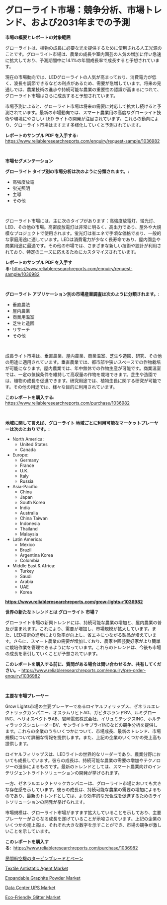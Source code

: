 <p><h1>グローライト市場：競争分析、市場トレンド、および2031年までの予測</h1></p><p><strong>市場の概要とレポートの対象範囲</strong></p>
<p><p>グローライトは、植物の成長に必要な光を提供するために使用される人工光源のことです。グローライト市場は、農業の成長や室内園芸の人気の増加に伴い急速に拡大しており、予測期間中に14.1%の年間成長率で成長すると予想されています。</p><p>現在の市場動向では、LEDグローライトの人気が高まっており、消費電力が低く、波長を調節できるなどの利点があるため、需要が急増しています。将来の見通しでは、農業技術の進歩や持続可能な農業の重要性の認識が高まるにつれて、グローライト市場はさらに成長すると予想されています。</p><p>市場予測によると、グローライト市場は将来の需要に対応して拡大し続けると予測されています。最新の市場動向では、スマート農業用の高度なグローライト技術や環境にやさしい LED ライトの開発が注目されています。これらの動向により、グローライト市場はますます多様化していくと予測されています。</p></p>
<p><strong>レポートのサンプル PDF を入手する:</strong> <a href="https://www.reliableresearchreports.com/enquiry/request-sample/1036982">https://www.reliableresearchreports.com/enquiry/request-sample/1036982</a></p>
<p>&nbsp;</p>
<p><strong>市場セグメンテーション</strong></p>
<p><strong>グローライト タイプ別の市場分析は次のように分類されます。:</strong></p>
<p><ul><li>高強度放電</li><li>蛍光照明</li><li>主導</li><li>その他</li></ul></p>
<p>&nbsp;</p>
<p><p>グローライト市場には、主に次のタイプがあります：高強度放電灯、蛍光灯、LED、その他の市場。高密度放電灯は非常に明るく、高出力であり、屋外や大規模なプロジェクトで使用されます。蛍光灯は省エネで手頃な価格であり、一般的な家庭用途に適しています。LEDは消費電力が少なく長寿命であり、屋内園芸や商業用途に最適です。その他の市場では、さまざまな新しい技術や設計が利用されており、特定のニーズに応えるためにカスタマイズされています。</p></p>
<p><strong>レポートのサンプル PDF を入手する:</strong>&nbsp;<a href="https://www.reliableresearchreports.com/enquiry/request-sample/1036982">https://www.reliableresearchreports.com/enquiry/request-sample/1036982</a></p>
<p>&nbsp;</p>
<p><strong> グローライト アプリケーション別の市場産業調査は次のように分類されます。:</strong></p>
<p><ul><li>垂直農法</li><li>屋内農業</li><li>商業用温室</li><li>芝生と造園</li><li>リサーチ</li><li>その他</li></ul></p>
<p>&nbsp;</p>
<p><p>成長ライト市場は、垂直農業、屋内農業、商業温室、芝生や造園、研究、その他の用途に適用されています。垂直農業では、都市部や狭いスペースでの作物栽培が可能になります。屋内農業では、年中無休での作物生産が可能です。商業温室では、一定の気候条件を維持して高収量の作物を栽培できます。芝生や造園では、植物の成長を促進できます。研究用途では、植物生長に関する研究が可能です。その他の用途では、様々な目的に利用されています。</p></p>
<p><strong>このレポートを購入する:</strong>&nbsp; <a href="https://www.reliableresearchreports.com/purchase/1036982">https://www.reliableresearchreports.com/purchase/1036982</a></p>
<p>&nbsp;</p>
<p><strong>地域に関して言えば、グローライト 地域ごとに利用可能なマーケットプレーヤーは次のとおりです。:</strong></p>
<p><ul>
    <li>
        North America:
        <ul>
            <li>United States</li>
            <li>Canada</li>
        </ul>
    </li>
    <li>
        Europe:
        <ul>
            <li>Germany</li>
            <li>France</li>
            <li>U.K.</li>
            <li>Italy</li>
            <li>Russia</li>
        </ul>
    </li>
    <li>
        Asia-Pacific:
        <ul>
            <li>China</li>
            <li>Japan</li>
            <li>South Korea</li>
            <li>India</li>
            <li>Australia</li>
            <li>China Taiwan</li>
            <li>Indonesia</li>
            <li>Thailand</li>
            <li>Malaysia</li>
        </ul>
    </li>
    <li>
        Latin America:
        <ul>
            <li>Mexico</li>
            <li>Brazil</li>
            <li>Argentina Korea</li>
            <li>Colombia</li>
        </ul>
    </li>
    <li>
        Middle East & Africa:
        <ul>
            <li>Turkey</li>
            <li>Saudi</li>
            <li>Arabia</li>
            <li>UAE</li>
            <li>Korea</li>
        </ul>
    </li>
    </ul></p>
<p><strong><a href="https://www.reliableresearchreports.com/grow-lights-r1036982">https://www.reliableresearchreports.com/grow-lights-r1036982</a></strong>&nbsp;</p>
<p><strong>世界の新たなトレンドとは グローライト 市場？</strong></p>
<p><p>グローライト市場の新興トレンドには、持続可能な農業の増加と、屋内農業の普及が含まれます。これにより、需要が増加し、市場規模が拡大しています。また、LED技術の進歩により効率が向上し、省エネにつながる製品が増えています。さらに、スマート農業の需要が増加しており、農家や園芸愛好家がより簡単に栽培作業を管理できるようになっています。これらのトレンドは、今後も市場の成長を牽引していくことが予想されています。</p></p>
<p><strong>このレポートを購入する前に、質問がある場合は問い合わせるか、共有してください。</strong>- <a href="https://www.reliableresearchreports.com/enquiry/pre-order-enquiry/1036982">https://www.reliableresearchreports.com/enquiry/pre-order-enquiry/1036982</a></p>
<p>&nbsp;</p>
<p><strong>主要な市場プレーヤー</strong></p>
<p><p>Grow Lights市場の主要プレーヤーであるロイヤルフィリップス、ゼネラルエレクトリックカンパニー、オスラムリヒトAG、ガビタホランドBV、ルミグローINC、ヘリオスペクトラAB、岩崎電気株式会社、イリュミテックスINC、ホルティラックスシュレーダーBV、サンライトサプライINCなどの競争分析を提供します。これらの企業のうちいくつかについて、市場成長、最新のトレンド、市場規模について詳細な情報を提供します。また、上記の企業のいくつかの売上高も提供します。</p><p>ロイヤルフィリップスは、LEDライトの世界的なリーダーであり、農業分野においても成長しています。彼らの成長は、持続可能な農業の需要の増加やテクノロジーの進歩によるものです。最新のトレンドとしては、スマート農業向けのインテリジェントライトソリューションの開発が挙げられます。</p><p>一方、ゼネラルエレクトリックカンパニーは、グローライト市場においても大きな存在感を示しています。彼らの成長は、持続可能な農業の需要の増加によるものであり、最新のトレンドとしては、より効率的な光合成を促進するためのライトソリューションの開発が挙げられます。</p><p>市場規模は、グローライト市場がますます拡大していることを示しており、主要プレーヤーがさらなる成長を遂げていることが示唆されています。上記の企業のいくつかの売上高は、それぞれ大きな数字を示すことができ、市場の競争が激しいことを示しています。</p></p>
<p><strong>このレポートを購入する:</strong>&nbsp;&nbsp;<a href="https://www.reliableresearchreports.com/purchase/1036982">https://www.reliableresearchreports.com/purchase/1036982</a></p>
<p><p><a href="https://github.com/SarahFahey88/Market-Research-Report-List-1/blob/main/829974329866.md">民間航空機のタービンブレードとベーン</a></p><p><a href="https://issuu.com/reportprime-2/docs/textile-antistatic-agent-market-size-2030.pptx">Textile Antistatic Agent Market</a></p><p><a href="https://issuu.com/reportprime-2/docs/expandable-graphite-powder-market-size-2030.pptx">Expandable Graphite Powder Market</a></p><p><a href="https://github.com/vimar16th/Market-Research-Report-List-4/blob/main/data-center-ups-market.md">Data Center UPS Market</a></p><p><a href="https://www.linkedin.com/pulse/eco-friendly-glitter-market-growth-trends-covid-19-impact-69fkf?trackingId=Poe49CvOgqsWAjEVIoqlnw%3D%3D">Eco-Friendly Glitter Market</a></p></p>
